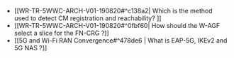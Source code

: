 - [[WR-TR-5WWC-ARCH-V01-190820#^c138a2| Which is the method used to detect CM registration and reachability? ]]
- [[WR-TR-5WWC-ARCH-V01-190820#^0fbf60| How should the W-AGF select a slice for the FN-CRG ?]]
- [[5G and Wi-Fi RAN Convergence#^478de6 | What is EAP-5G, IKEv2 and 5G NAS ?]]